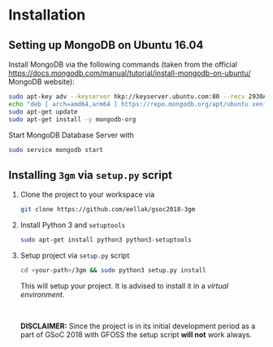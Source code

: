 # Installation

## Setting up MongoDB on Ubuntu 16.04

Install MongoDB via the following commands (taken from the official https://docs.mongodb.com/manual/tutorial/install-mongodb-on-ubuntu/ MongoDB website): 
```bash
sudo apt-key adv --keyserver hkp://keyserver.ubuntu.com:80 --recv 2930ADAE8CAF5059EE73BB4B58712A2291FA4AD5
echo "deb [ arch=amd64,arm64 ] https://repo.mongodb.org/apt/ubuntu xenial/mongodb-org/3.6 multiverse" | sudo tee /etc/apt/sources.list.d/mongodb-org-3.6.list
sudo apt-get update
sudo apt-get install -y mongodb-org
```



Start MongoDB Database Server with

```bash
sudo service mongodb start
```



## Installing `3gm` via `setup.py` script

1. Clone the project to your workspace via

   ```bash
   git clone https://github.com/eellak/gsoc2018-3gm
   ```

2. Install Python 3 and `setuptools`

   ```bash
   sudo apt-get install python3 python3-setuptools
   ```

3. Setup project via `setup.py` script

   ```bash
   cd <your-path>/3gm && sudo python3 setup.py install
   ```

   This will setup your project. It is advised to install it in a _virtual environment_. 

   ​

   **DISCLAIMER:** Since the project is in its initial development period as a part of GSoC 2018 with GFOSS the setup script **will not** work always. 

    